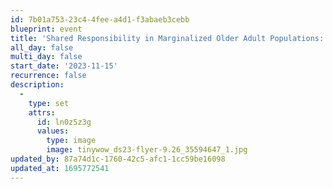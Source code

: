 ```yaml
---
id: 7b01a753-23c4-4fee-a4d1-f3abaeb3cebb
blueprint: event
title: 'Shared Responsibility in Marginalized Older Adult Populations: Promoting & Achieving Health Equity & Well-Being'
all_day: false
multi_day: false
start_date: '2023-11-15'
recurrence: false
description:
  -
    type: set
    attrs:
      id: ln0z5z3g
      values:
        type: image
        image: tinywow_ds23-flyer-9.26_35594647_1.jpg
updated_by: 87a74d1c-1760-42c5-afc1-1cc59be16098
updated_at: 1695772541
---
```

